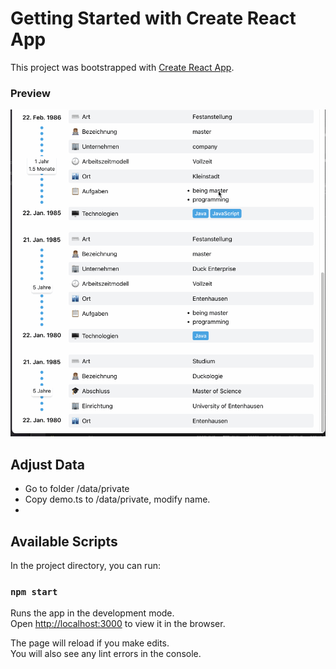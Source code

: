 # Getting Started with Create React App

This project was bootstrapped with [Create React App](https://github.com/facebook/create-react-app).

### Preview

![](https://github.com/czuendorf/mycv/blob/main/mycv.gif)

## Adjust Data

* Go to folder /data/private
* Copy demo.ts to /data/private, modify name.
* 

## Available Scripts

In the project directory, you can run:

### `npm start`

Runs the app in the development mode.\
Open [http://localhost:3000](http://localhost:3000) to view it in the browser.

The page will reload if you make edits.\
You will also see any lint errors in the console.


